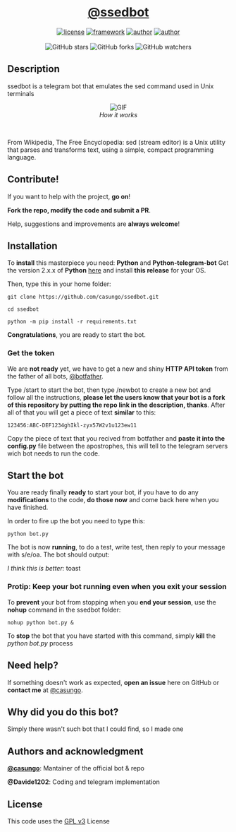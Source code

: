 <h1 align="center">
<a href="https://t.me/ssedbot">@ssedbot</a>
</h1>

<p align="center">
<a href="https://www.gnu.org/licenses/gpl-3.0.en.html"><img alt="license" src="https://img.shields.io/github/license/casungo/ssedbot"/></a>
<a href="https://python-telegram-bot.org/"><img alt="framework" src="https://img.shields.io/badge/framework-python--telegram--bot-informational"/></a>
<a href="https://casungo.it"><img alt="author" src="https://img.shields.io/badge/author-casungo-red"/></a>
<a href="https://python.org"><img alt="author" src="https://img.shields.io/badge/language-python-yellow"/></a>
<br>
<br>
<img alt="GitHub stars" src="https://img.shields.io/github/stars/casungo/ssedbot?style=social">
<img alt="GitHub forks" src="https://img.shields.io/github/forks/casungo/ssedbot?style=social">
<img alt="GitHub watchers" src="https://img.shields.io/github/watchers/casungo/ssedbot?style=social">
</p>

## Description
ssedbot is a telegram bot that emulates the sed command used in Unix terminals

<p align="center">
    <img src="https://media.giphy.com/media/MZXKtGOGhRZyTjWp1K/giphy.gif" alt="GIF"> <br>
    <em>How it works</em>
</p>
<br>

From Wikipedia, The Free Encyclopedia: sed (stream editor) is a Unix utility that parses and transforms text, using a simple, compact programming language.


## Contribute!
If you want to help with the project, **go on**!

**Fork the repo, modify the code and submit a PR**.

Help, suggestions and improvements are **always welcome**!


## Installation
To **install** this masterpiece you need: **Python** and **Python-telegram-bot**
Get the version 2.x.x of **Python** [here](https://www.python.org/downloads/release/python-2715/) and install **this release** for your OS.

Then, type this in your home folder:

```
git clone https://github.com/casungo/ssedbot.git

cd ssedbot

python -m pip install -r requirements.txt
```

**Congratulations**, you are ready to start the bot.


### Get the token
We are **not ready** yet, we have to get a new and shiny **HTTP API token** from the father of all bots, [@botfather](https://t.me/botfather).

Type /start to start the bot, then type /newbot to create a new bot and follow all the instructions, **please let the users know that your bot is a fork of this repository by putting the repo link in the description, thanks**. After all of that you will get a piece of text **similar** to this:

```
123456:ABC-DEF1234ghIkl-zyx57W2v1u123ew11
```

Copy the piece of text that you recived from botfather and **paste it into the config.py** file between the apostrophes, this will tell to the telegram servers wich bot needs to run the code.


## Start the bot
You are ready finally **ready** to start your bot, if you have to do any **modifications** to the code, **do those now** and come back here when you have finished.

In order to fire up the bot you need to type this:

```
python bot.py
```

The bot is now **running**, to do a test, write test, then reply to your message with s/e/oa.
The bot should output:

_I think this is better:_
toast


### Protip: Keep your bot running even when you exit your session
To **prevent** your bot from stopping when you **end your session**, use the **nohup** command in the ssedbot folder:

```
nohup python bot.py &
```

To **stop** the bot that you have started with this command, simply **kill** the _python bot.py_ process


## Need help?
If something doesn't work as expected, **open an issue** here on GitHub or **contact me** at [@casungo](https://t.me/casungo).


## Why did you do this bot?
Simply there wasn't such bot that I could find, so I made one


## Authors and acknowledgment
**[@casungo](https://github.com/casungo)**: Mantainer of the official bot & repo

**@Davide1202**: Coding and telegram implementation


## License
This code uses the [GPL v3](https://www.gnu.org/licenses/gpl-3.0.en.html) License
